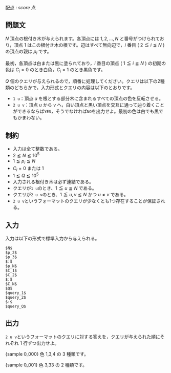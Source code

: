 配点 : ${score}$ 点

問題文
--------

$N$ 頂点の根付き木が与えられます。各頂点には $1, 2, …, N$ と番号がつけられており，頂点 $1$ はこの根付き木の根です。辺はすべて無向辺で，$i$ 番目 ( $2 ≦ i ≦ N$ ) の頂点の親は $p_i$ です。

最初，各頂点は白または黒に塗られており，$i$ 番目の頂点 ( $1 ≦ i ≦ N$ ) の初期の色は $C_i = 0$ のとき白色，$C_i = 1$ のとき黒色です。

$Q$ 個のクエリが与えられるので，順番に処理してください。クエリは以下の2種類のどちらかで，入力形式とクエリの内容は以下のとおりです。

- `1 u`：頂点 $u$ を根とする部分木に含まれるすべての頂点の色を反転させる。
- `2 u v`：頂点 $u$ から $v$ へ，白い頂点と黒い頂点を交互に通って辿り着くことができるならば`YES`，そうでなければ`NO`を出力せよ。最初の色は白でも黒でもかまわない。


制約
--------

- 入力は全て整数である。
- $2≦N≦10^5$
- $1≦p_i≦N$
- $C_i = 0$ または $1$
- $1≦Q≦10^5$
- 入力される根付き木は必ず連結である。
- クエリが`1 u`のとき、$1≦u≦N$ である。
- クエリが`2 u v`のとき、$1≦u,v≦N$ かつ $u≠v$ である。
- `2 u v`というフォーマットのクエリが少なくとも1つ存在することが保証される。


入力
--------

入力は以下の形式で標準入力から与えられる。

~~~
$N$
$p_2$
$p_3$
$:$
$p_N$
$C_1$
$C_2$
$:$
$C_N$
$Q$
$query_1$
$query_2$
$:$
$query_Q$
~~~


出力
--------

`2 u v`というフォーマットのクエリに対する答えを，クエリが与えられた順にそれぞれ 1 行ずつ出力せよ。

{sample 0_000}
色 $1$,$3$,$4$ の $3$ 種類です。

{sample 0_001}
色 $3$,$33$ の $2$ 種類です。

